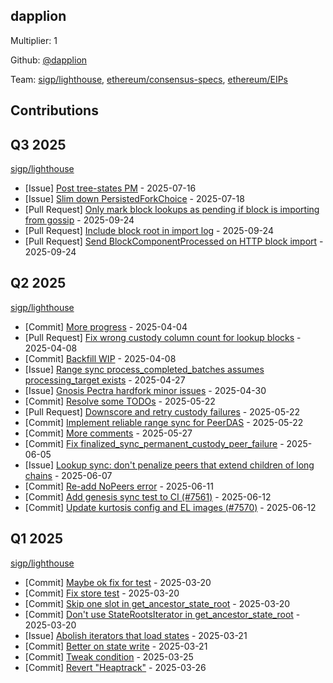 
## dapplion
Multiplier: 1

Github: [@dapplion](https://github.com/dapplion)

Team: [sigp/lighthouse](https://github.com/sigp/lighthouse/pulls?q=author%3Adapplion), [ethereum/consensus-specs](https://github.com/ethereum/consensus-specs/pulls?q=author%3Adapplion), [ethereum/EIPs](https://github.com/ethereum/EIPs/pulls?q=author%3Adapplion)

## Contributions

## Q3 2025


[sigp/lighthouse](https://github.com/sigp/lighthouse)
* [Issue] [Post tree-states PM](https://github.com/sigp/lighthouse/issues/7748) - 2025-07-16
* [Issue] [Slim down PersistedForkChoice](https://github.com/sigp/lighthouse/issues/7760) - 2025-07-18
* [Pull Request] [Only mark block lookups as pending if block is importing from gossip](https://github.com/sigp/lighthouse/pull/8112) - 2025-09-24
* [Pull Request] [Include block root in import log](https://github.com/sigp/lighthouse/pull/8111) - 2025-09-24
* [Pull Request] [Send BlockComponentProcessed on HTTP block import](https://github.com/sigp/lighthouse/pull/8110) - 2025-09-24
## Q2 2025


[sigp/lighthouse](https://github.com/sigp/lighthouse)
* [Commit] [More progress](https://github.com/sigp/lighthouse/commit/614c01698d0816b062ac321b5579993747d5708d) - 2025-04-04
* [Pull Request] [Fix wrong custody column count for lookup blocks](https://github.com/sigp/lighthouse/pull/7281) - 2025-04-08
* [Commit] [Backfill WIP](https://github.com/sigp/lighthouse/commit/f9d2c1d2d3c5682f2132c0d9ad0a7d83921ba6ca) - 2025-04-08
* [Issue] [Range sync process_completed_batches assumes processing_target exists](https://github.com/sigp/lighthouse/issues/7360) - 2025-04-27
* [Issue] [Gnosis Pectra hardfork minor issues](https://github.com/sigp/lighthouse/issues/7379) - 2025-04-30
* [Commit] [Resolve some TODOs](https://github.com/sigp/lighthouse/commit/801659d4ae200600305787e0538b6ba0559ac98e) - 2025-05-22
* [Pull Request] [Downscore and retry custody failures](https://github.com/sigp/lighthouse/pull/7510) - 2025-05-22
* [Commit] [Implement reliable range sync for PeerDAS](https://github.com/sigp/lighthouse/commit/4fb2ae658a8402e63b2163c1a9591bf656a5574f) - 2025-05-22
* [Commit] [More comments](https://github.com/sigp/lighthouse/commit/b383f7af536329ef99989fe3390b83659d47339c) - 2025-05-27
* [Commit] [Fix finalized_sync_permanent_custody_peer_failure](https://github.com/sigp/lighthouse/commit/ae0ef8f92926e9c99189a271e23736f7cfa148d2) - 2025-06-05
* [Issue] [Lookup sync: don't penalize peers that extend children of long chains](https://github.com/sigp/lighthouse/issues/7577) - 2025-06-07
* [Commit] [Re-add NoPeers error](https://github.com/sigp/lighthouse/commit/82c8e82fe1a65eddcbb24734b2f1903e872fdc45) - 2025-06-11
* [Commit] [Add genesis sync test to CI (#7561)](https://github.com/sigp/lighthouse/commit/7416d06dce8ed95f079bfd945887601f98e1fd3a) - 2025-06-12
* [Commit] [Update kurtosis config and EL images (#7570)](https://github.com/sigp/lighthouse/commit/e098f667380cd09c0293d9d892a72e05c5398442) - 2025-06-12
## Q1 2025

[sigp/lighthouse](https://github.com/sigp/lighthouse)
* [Commit] [Maybe ok fix for test](https://github.com/sigp/lighthouse/commit/2b050f4e8992a38af0fef116d0dde30f97241b9e) - 2025-03-20
* [Commit] [Fix store test](https://github.com/sigp/lighthouse/commit/3f808dff151208b54adc06e926793a61267bd4f4) - 2025-03-20
* [Commit] [Skip one slot in get_ancestor_state_root](https://github.com/sigp/lighthouse/commit/a3389cb43ed0de05d37e117f053f9d41079f97e2) - 2025-03-20
* [Commit] [Don't use StateRootsIterator in get_ancestor_state_root](https://github.com/sigp/lighthouse/commit/2986d43b447b8d42ea1a949715eac0068a057a74) - 2025-03-20
* [Issue] [Abolish iterators that load states](https://github.com/sigp/lighthouse/issues/7184) - 2025-03-21
* [Commit] [Better on state write](https://github.com/sigp/lighthouse/commit/75e069ae27436b267c1371e6402b8135ef6e49d0) - 2025-03-21
* [Commit] [Tweak condition](https://github.com/sigp/lighthouse/commit/6b72c98e0e106f51d09f1591e22a53a29116851c) - 2025-03-25
* [Commit] [Revert "Heaptrack"](https://github.com/sigp/lighthouse/commit/96ccaed29e4d68def7853f4d2973d18d3185402f) - 2025-03-26
